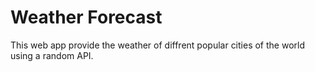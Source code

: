 # Weather Forecast 
This web app provide the weather of diffrent popular cities of the world using a random API. 
